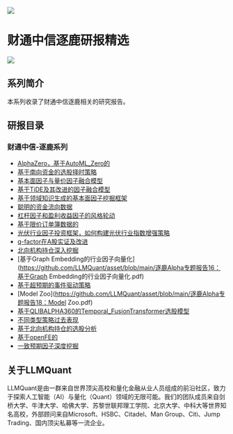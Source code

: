 ![](https://fastly.jsdelivr.net/gh/bucketio/img11@main/2024/10/21/1729466068183-23134fce-3131-4262-b18c-f378d71af4f6.gif)

# 财通中信逐鹿研报精选

![](https://fastly.jsdelivr.net/gh/bucketio/img9@main/2024/10/20/1729465031968-b3c8959e-1d37-4b8a-91b1-b0b0dfe25143.png)

## 系列简介

本系列收录了财通中信逐鹿相关的研究报告。

## 研报目录

### 财通中信-逐鹿系列

- [AlphaZero，基于AutoML_Zero的](https://github.com/LLMQuant/asset/blob/main/逐鹿Alpha专题报告12：AlphaZero，基于AutoML_Zero的.pdf)
- [基于南向资金的选股择时策略](https://github.com/LLMQuant/asset/blob/main/逐鹿Alpha专题报告4：基于南向资金的选股择时策略.pdf)
- [基本面因子与量价因子融合模型](https://github.com/LLMQuant/asset/blob/main/逐鹿Alpha专题报告14：基本面因子与量价因子融合模型.pdf)
- [基于TiDE及其改进的因子融合模型](https://github.com/LLMQuant/asset/blob/main/逐鹿Alpha专题报告17：基于TiDE及其改进的因子融合模型.pdf)
- [基于领域知识生成的基本面因子挖掘框架](https://github.com/LLMQuant/asset/blob/main/逐鹿Alpha专题报告15：基于领域知识生成的基本面因子挖掘框架.pdf)
- [聪明的资金流向数据](https://github.com/LLMQuant/asset/blob/main/逐鹿Alpha专题报告3：聪明的资金流向数据.pdf)
- [杠杆因子和盈利收益因子的风格轮动](https://github.com/LLMQuant/asset/blob/main/逐鹿Alpha专题报告5：杠杆因子和盈利收益因子的风格轮动.pdf)
- [基于限价订单簿数据的](https://github.com/LLMQuant/asset/blob/main/逐鹿Alpha专题报告11：基于限价订单簿数据的.pdf)
- [光伏行业因子投资框架，如何构建光伏行业指数增强策略](https://github.com/LLMQuant/asset/blob/main/逐鹿Alpha专题报告10：光伏行业因子投资框架，如何构建光伏行业指数增强策略.pdf)
- [q-factor在A股实证及改进](https://github.com/LLMQuant/asset/blob/main/逐鹿Alpha专题报告2：q-factor在A股实证及改进.pdf)
- [北向机构持仓深入挖掘](https://github.com/LLMQuant/asset/blob/main/逐鹿Alpha专题报告8：北向机构持仓深入挖掘.pdf)
- [基于Graph Embedding的行业因子向量化](https://github.com/LLMQuant/asset/blob/main/逐鹿Alpha专题报告16：基于Graph Embedding的行业因子向量化.pdf)
- [基于超预期的事件驱动策略](https://github.com/LLMQuant/asset/blob/main/逐鹿Alpha专题报告7：基于超预期的事件驱动策略.pdf)
- [Model Zoo](https://github.com/LLMQuant/asset/blob/main/逐鹿Alpha专题报告18：Model Zoo.pdf)
- [基于QLIBALPHA360的Temporal_FusionTransformer选股模型](https://github.com/LLMQuant/asset/blob/main/逐鹿Alpha专题报告9：基于QLIBALPHA360的Temporal_FusionTransformer选股模型.pdf)
- [不同类型策略过去表现](https://github.com/LLMQuant/asset/blob/main/逐鹿Alpha专题报告巡礼：不同类型策略过去表现.pdf)
- [基于北向机构持仓的选股分析](https://github.com/LLMQuant/asset/blob/main/逐鹿Alpha专题报告6：基于北向机构持仓的选股分析.pdf)
- [基于openFE的](https://github.com/LLMQuant/asset/blob/main/逐鹿Alpha专题报告13：基于openFE的.pdf)
- [一致预期因子深度挖掘](https://github.com/LLMQuant/asset/blob/main/逐鹿Alpha专题报告1：一致预期因子深度挖掘.pdf)

## 关于LLMQuant

LLMQuant是由一群来自世界顶尖高校和量化金融从业人员组成的前沿社区，致力于探索人工智能（AI）与量化（Quant）领域的无限可能。我们的团队成员来自剑桥大学、牛津大学、哈佛大学、苏黎世联邦理工学院、北京大学、中科大等世界知名高校，外部顾问来自Microsoft、HSBC、Citadel、Man Group、Citi、Jump Trading、国内顶尖私募等一流企业。